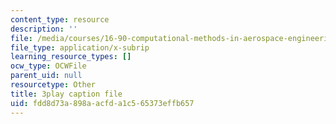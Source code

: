 ```yaml
---
content_type: resource
description: ''
file: /media/courses/16-90-computational-methods-in-aerospace-engineering-spring-2014/fdd8d73a898aacfda1c565373effb657_Hn6f6tCKQwE.srt
file_type: application/x-subrip
learning_resource_types: []
ocw_type: OCWFile
parent_uid: null
resourcetype: Other
title: 3play caption file
uid: fdd8d73a-898a-acfd-a1c5-65373effb657
---
```


